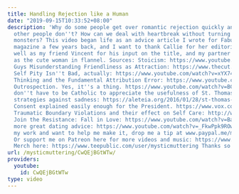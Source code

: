 ```yaml
---
title: Handling Rejection like a Human
date: "2019-09-15T10:33:52+08:00"
description: 'Why do some people get over romantic rejection quickly and easily and
  other people don''t? How can we deal with heartbreak without turning into literal
  monsters? This video began life as an advice article I wrote for Fabulously Feminist
  magazine a few years back, and I want to thank Callie for her editorial help as
  well as my friend Vincent for his input on the title, and my partner for their cameo
  as the cute woman in flannel. Sources: Stoicism: https://www.youtube.com/watch?v=yu7n0XzqtfA
  Guys Misunderstanding Friendliness as Attraction: https://www.thecut.com/2015/02/why-men-always-think-women-are-flirting.html
  Self Pity Isn''t Bad, actually: https://www.youtube.com/watch?v=xYX74Ddbzs0 Social
  Thinking and the Fundamental Attribution Error: https://www.youtube.com/watch?v=h6HLDV0T5Q8
  Outrospection. Yes, it''s a thing. https://www.youtube.com/watch?v=BG46IwVfSu8 You
  don''t have to be Catholic to appreciate the usefulness of St. Thomas Aquinas''
  strategies against sadness: https://aleteia.org/2016/01/28/st-thomas-aquinas-6-remedies-against-sadness/
  Consent explained easily enough for the President. https://www.vox.com/2016/10/19/13330140/trump-consent-explained
  Traumatic Boundary Violations and their effect on Self Care: http://www.new-synapse.com/aps/wordpress/?p=1911
  Join the Resistance: Fall in Love: https://www.youtube.com/watch?v=BaXSS7vFD80 For
  more great dating advice: https://www.youtube.com/watch?v=_FkwPpk9ROw If you enjoy
  my work and want to help me make it, drop me a tip at www.paypal.me/mysticmuttering
  Or support me on Patreon here for more videos and music: https://www.patreon.com/mysticmuttering
  Merch here: https://www.teepublic.com/user/mysticmuttering Thanks so much!'
url: /mysticmuttering/CwQEjBGtWTw/
providers:
  youtube:
    id: CwQEjBGtWTw
type: video
---
```

